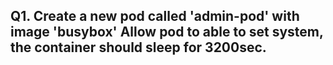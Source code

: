 ## Q1. Create a new pod called 'admin-pod' with image 'busybox' Allow pod to able to set system, the container should sleep for 3200sec.
